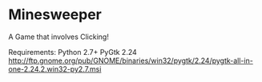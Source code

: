 # Minesweeper

A Game that involves Clicking!

Requirements:
Python 2.7+
PyGtk 2.24
http://ftp.gnome.org/pub/GNOME/binaries/win32/pygtk/2.24/pygtk-all-in-one-2.24.2.win32-py2.7.msi
